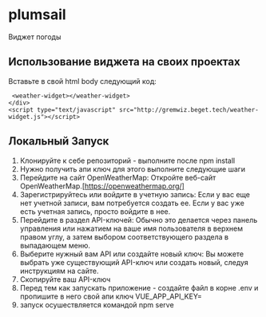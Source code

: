 # plumsail
Виджет погоды

## Использование виджета на своих проектах
Вставьте в свой html body следующий код:  
```<div id="app">  
 <weather-widget></weather-widget>  
</div>  
<script type="text/javascript" src="http://gremwiz.beget.tech/weather-widget.js"></script>  
```

## Локальный Запуск
1. Клонируйте к себе репозиторий - выполните после npm install  
2. Нужно получить апи ключ для этого выполните следующие шаги
3. Перейдите на сайт OpenWeatherMap: Откройте веб-сайт OpenWeatherMap.[https://openweathermap.org/]
4. Зарегистрируйтесь или войдите в учетную запись: Если у вас еще нет учетной записи, вам потребуется создать ее. Если у вас уже есть учетная запись, просто войдите в нее.
5. Перейдите в раздел API-ключей: Обычно это делается через панель управления или нажатием на ваше имя пользователя в верхнем правом углу, а затем выбором соответствующего раздела в выпадающем меню.
6. Выберите нужный вам API или создайте новый ключ: Вы можете выбрать уже существующий API-ключ или создать новый, следуя инструкциям на сайте.
7. Скопируйте ваш API-ключ
8. Перед тем как запускать приложение - создайте файл в корне .env и пропишите в него свой апи ключ   VUE_APP_API_KEY=  
9. запуск осушествляется командой npm serve

